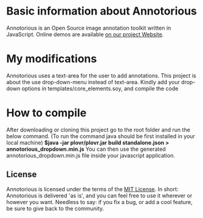 # Basic information about Annotorious

Annotorious is an Open Source image annotation toolkit written in JavaScript. Online demos are available
[on our project Website](http://annotorious.github.io).

# My modifications
Annotorious uses a text-area for the user to add annotations.
This project is about the use drop-down-menu instead of text-area.
Kindly add your drop-down options in templates/core_elements.soy, and compile the code

# How to compile
After downloading or cloning this project go to the root folder and run the below command.
(To run the command java should be first installed in your local machine)
**$java -jar plovr/plovr.jar build standalone.json > annotorious_dropdown.min.js**
You can then use the generated annotorious_dropdown.min.js file inside your javascript application.

## License
Annotorious is licensed under the terms of the [MIT License](http://opensource.org/licenses/MIT). In short: Annotorious is delivered 'as is', and you can feel
free to use it wherever or however you want. Needless to say: if you fix a bug, or add a cool feature, be sure to give back to the community.
